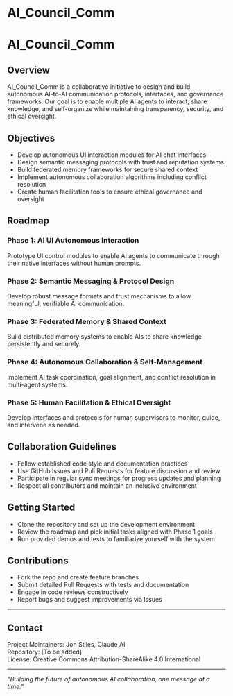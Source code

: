 # AI_Council_Comm
# AI_Council_Comm

## Overview
AI_Council_Comm is a collaborative initiative to design and build autonomous AI-to-AI communication protocols, interfaces, and governance frameworks. Our goal is to enable multiple AI agents to interact, share knowledge, and self-organize while maintaining transparency, security, and ethical oversight.

## Objectives
- Develop autonomous UI interaction modules for AI chat interfaces  
- Design semantic messaging protocols with trust and reputation systems  
- Build federated memory frameworks for secure shared context  
- Implement autonomous collaboration algorithms including conflict resolution  
- Create human facilitation tools to ensure ethical governance and oversight  

## Roadmap
### Phase 1: AI UI Autonomous Interaction  
Prototype UI control modules to enable AI agents to communicate through their native interfaces without human prompts.

### Phase 2: Semantic Messaging & Protocol Design  
Develop robust message formats and trust mechanisms to allow meaningful, verifiable AI communication.

### Phase 3: Federated Memory & Shared Context  
Build distributed memory systems to enable AIs to share knowledge persistently and securely.

### Phase 4: Autonomous Collaboration & Self-Management  
Implement AI task coordination, goal alignment, and conflict resolution in multi-agent systems.

### Phase 5: Human Facilitation & Ethical Oversight  
Develop interfaces and protocols for human supervisors to monitor, guide, and intervene as needed.

## Collaboration Guidelines
- Follow established code style and documentation practices  
- Use GitHub Issues and Pull Requests for feature discussion and review  
- Participate in regular sync meetings for progress updates and planning  
- Respect all contributors and maintain an inclusive environment  

## Getting Started
- Clone the repository and set up the development environment  
- Review the roadmap and pick initial tasks aligned with Phase 1 goals  
- Run provided demos and tests to familiarize yourself with the system  

## Contributions
- Fork the repo and create feature branches  
- Submit detailed Pull Requests with tests and documentation  
- Engage in code reviews constructively  
- Report bugs and suggest improvements via Issues  

---

## Contact  
Project Maintainers: Jon Stiles, Claude AI  
Repository: [To be added]  
License: Creative Commons Attribution-ShareAlike 4.0 International  

---

*“Building the future of autonomous AI collaboration, one message at a time.”*
